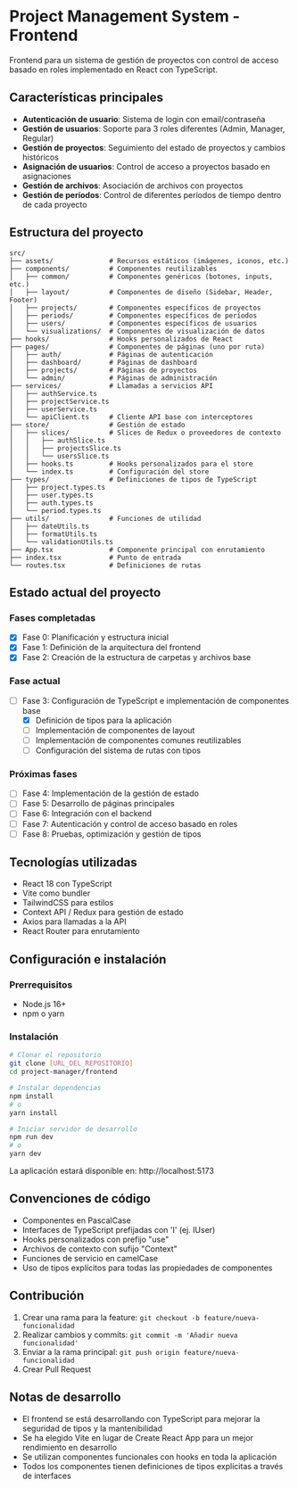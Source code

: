 # Project Management System - Frontend

Frontend para un sistema de gestión de proyectos con control de acceso basado en roles implementado en React con TypeScript.

## Características principales

- **Autenticación de usuario**: Sistema de login con email/contraseña
- **Gestión de usuarios**: Soporte para 3 roles diferentes (Admin, Manager, Regular)
- **Gestión de proyectos**: Seguimiento del estado de proyectos y cambios históricos
- **Asignación de usuarios**: Control de acceso a proyectos basado en asignaciones
- **Gestión de archivos**: Asociación de archivos con proyectos
- **Gestión de períodos**: Control de diferentes períodos de tiempo dentro de cada proyecto

## Estructura del proyecto

```
src/
├── assets/              # Recursos estáticos (imágenes, iconos, etc.)
├── components/          # Componentes reutilizables
│   ├── common/          # Componentes genéricos (botones, inputs, etc.)
│   ├── layout/          # Componentes de diseño (Sidebar, Header, Footer)
│   ├── projects/        # Componentes específicos de proyectos
│   ├── periods/         # Componentes específicos de períodos
│   ├── users/           # Componentes específicos de usuarios
│   └── visualizations/  # Componentes de visualización de datos
├── hooks/               # Hooks personalizados de React
├── pages/               # Componentes de páginas (uno por ruta)
│   ├── auth/            # Páginas de autenticación
│   ├── dashboard/       # Páginas de dashboard
│   ├── projects/        # Páginas de proyectos
│   └── admin/           # Páginas de administración
├── services/            # Llamadas a servicios API
│   ├── authService.ts
│   ├── projectService.ts
│   ├── userService.ts
│   └── apiClient.ts     # Cliente API base con interceptores
├── store/               # Gestión de estado
│   ├── slices/          # Slices de Redux o proveedores de contexto
│   │   ├── authSlice.ts
│   │   ├── projectsSlice.ts
│   │   └── usersSlice.ts
│   ├── hooks.ts         # Hooks personalizados para el store
│   └── index.ts         # Configuración del store
├── types/               # Definiciones de tipos de TypeScript
│   ├── project.types.ts
│   ├── user.types.ts
│   ├── auth.types.ts
│   └── period.types.ts
├── utils/               # Funciones de utilidad
│   ├── dateUtils.ts
│   ├── formatUtils.ts
│   └── validationUtils.ts
├── App.tsx              # Componente principal con enrutamiento
├── index.tsx            # Punto de entrada
└── routes.tsx           # Definiciones de rutas
```

## Estado actual del proyecto

### Fases completadas
- [x] Fase 0: Planificación y estructura inicial
- [x] Fase 1: Definición de la arquitectura del frontend
- [x] Fase 2: Creación de la estructura de carpetas y archivos base

### Fase actual
- [ ] Fase 3: Configuración de TypeScript e implementación de componentes base
  - [x] Definición de tipos para la aplicación
  - [ ] Implementación de componentes de layout
  - [ ] Implementación de componentes comunes reutilizables
  - [ ] Configuración del sistema de rutas con tipos

### Próximas fases
- [ ] Fase 4: Implementación de la gestión de estado
- [ ] Fase 5: Desarrollo de páginas principales
- [ ] Fase 6: Integración con el backend
- [ ] Fase 7: Autenticación y control de acceso basado en roles
- [ ] Fase 8: Pruebas, optimización y gestión de tipos

## Tecnologías utilizadas

- React 18 con TypeScript
- Vite como bundler
- TailwindCSS para estilos
- Context API / Redux para gestión de estado
- Axios para llamadas a la API
- React Router para enrutamiento

## Configuración e instalación

### Prerrequisitos
- Node.js 16+
- npm o yarn

### Instalación
```bash
# Clonar el repositorio
git clone [URL_DEL_REPOSITORIO]
cd project-manager/frontend

# Instalar dependencias
npm install
# o
yarn install

# Iniciar servidor de desarrollo
npm run dev
# o
yarn dev
```

La aplicación estará disponible en: http://localhost:5173

## Convenciones de código

- Componentes en PascalCase
- Interfaces de TypeScript prefijadas con 'I' (ej. IUser)
- Hooks personalizados con prefijo "use"
- Archivos de contexto con sufijo "Context"
- Funciones de servicio en camelCase
- Uso de tipos explícitos para todas las propiedades de componentes

## Contribución

1. Crear una rama para la feature: `git checkout -b feature/nueva-funcionalidad`
2. Realizar cambios y commits: `git commit -m 'Añadir nueva funcionalidad'`
3. Enviar a la rama principal: `git push origin feature/nueva-funcionalidad`
4. Crear Pull Request

## Notas de desarrollo
- El frontend se está desarrollando con TypeScript para mejorar la seguridad de tipos y la mantenibilidad
- Se ha elegido Vite en lugar de Create React App para un mejor rendimiento en desarrollo
- Se utilizan componentes funcionales con hooks en toda la aplicación
- Todos los componentes tienen definiciones de tipos explícitas a través de interfaces